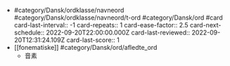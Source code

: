 - #category/Dansk/ordklasse/navneord #category/Dansk/ordklasse/navneord/t-ord #category/Dansk/ord #card
  card-last-interval:: -1
  card-repeats:: 1
  card-ease-factor:: 2.5
  card-next-schedule:: 2022-09-20T22:00:00.000Z
  card-last-reviewed:: 2022-09-20T12:31:24.109Z
  card-last-score:: 1
- [[fonematiske]] #category/Dansk/ord/afledte_ord
	- 音素